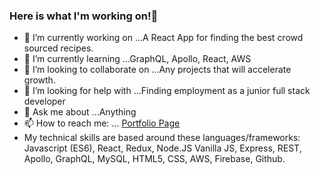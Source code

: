 ### Here is what I'm working on!👋


- 🔭 I’m currently working on ...A React App for finding the best crowd sourced recipes.
- 🌱 I’m currently learning ...GraphQL, Apollo, React, AWS
- 👯 I’m looking to collaborate on ...Any projects that will accelerate growth.
- 🤔 I’m looking for help with ...Finding employment as a junior full stack developer
- 💬 Ask me about ...Anything
- 📫 How to reach me: ... [Portfolio Page](https://portfolio-3ce2a.web.app/)
- My technical skills are based around these languages/frameworks: Javascript (ES6), React, Redux, Node.JS Vanilla JS, Express, REST, Apollo, GraphQL, MySQL, HTML5, CSS, AWS, Firebase, Github.

